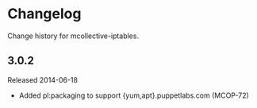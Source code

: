 # Changelog

Change history for mcollective-iptables.

## 3.0.2

Released 2014-06-18

* Added pl:packaging to support {yum,apt}.puppetlabs.com (MCOP-72)
